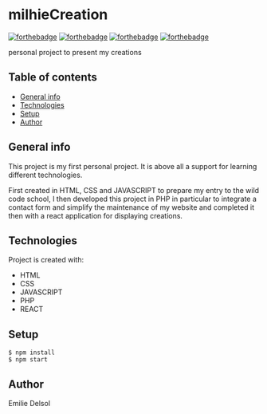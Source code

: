 # milhieCreation 
[![forthebadge](http://forthebadge.com/images/badges/built-with-love.svg)](http://forthebadge.com) [![forthebadge](https://forthebadge.com/images/badges/uses-html.svg)](https://forthebadge.com) [![forthebadge](https://forthebadge.com/images/badges/uses-css.svg)](https://forthebadge.com) [![forthebadge](https://forthebadge.com/images/badges/uses-js.svg)](https://forthebadge.com)

personal project to present my creations

## Table of contents
* [General info](#general-info)
* [Technologies](#technologies)
* [Setup](#setup)
* [Author](#author)

## General info
This project is my first personal project. 
It is above all a support for learning different technologies. 

First created in HTML, CSS and JAVASCRIPT to prepare my entry to the wild code school, I then developed this project in PHP in particular to integrate a contact form and simplify the maintenance of my website and completed it then with a react application for displaying creations.
	
## Technologies
Project is created with:
* HTML
* CSS
* JAVASCRIPT 
* PHP
* REACT
	
## Setup
```
$ npm install
$ npm start
```

## Author
Emilie Delsol
